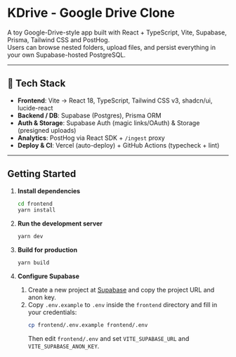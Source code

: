 # KDrive - Google Drive Clone

A toy Google-Drive-style app built with React + TypeScript, Vite, Supabase, Prisma, Tailwind CSS and PostHog.  
Users can browse nested folders, upload files, and persist everything in your own Supabase-hosted PostgreSQL.

---

## 🚀 Tech Stack

- **Frontend**: Vite → React 18, TypeScript, Tailwind CSS v3, shadcn/ui, lucide-react  
- **Backend / DB**: Supabase (Postgres), Prisma ORM  
- **Auth & Storage**: Supabase Auth (magic links/OAuth) & Storage (presigned uploads)  
- **Analytics**: PostHog via React SDK + `/ingest` proxy  
- **Deploy & CI**: Vercel (auto-deploy) + GitHub Actions (typecheck + lint)

---

## Getting Started

1. **Install dependencies**
   ```bash
   cd frontend
   yarn install
   ```

2. **Run the development server**
   ```bash
   yarn dev
   ```

3. **Build for production**
   ```bash
   yarn build
   ```

4. **Configure Supabase**
   1. Create a new project at [Supabase](https://supabase.com) and copy the project URL and anon key.
   2. Copy `.env.example` to `.env` inside the `frontend` directory and fill in your credentials:
      ```bash
      cp frontend/.env.example frontend/.env
      ```
      Then edit `frontend/.env` and set `VITE_SUPABASE_URL` and `VITE_SUPABASE_ANON_KEY`.

